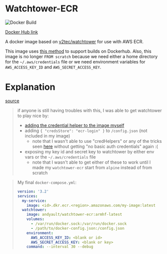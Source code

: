 # Watchtower-ECR
![Docker Build](https://img.shields.io/docker/build/andyault/watchtower-ecr.svg)

[Docker Hub link](https://hub.docker.com/r/andyault/watchtower-ecr/)

A docker image based on [v2tec/watchtower](https://github.com/v2tec/watchtower) for use with AWS ECR.

This image uses [this method](https://resin.io/blog/building-arm-containers-on-any-x86-machine-even-dockerhub/)
to support builds on Dockerhub. Also, this image is no longer `FROM scratch` 
because we need either a home directory for the `~/.aws/credentials` file or we
need environment variables for `AWS_ACCESS_KEY_ID` and `AWS_SECRET_ACCESS_KEY`.

# Explanation
[source](https://github.com/containrrr/watchtower/issues/38#issuecomment-429425120)

> if anyone is still having troubles with this, I was able to get watchtower to play nice by:
> * [adding the credential helper to the image myself](https://github.com/andyault/watchtower-ecr/blob/master/armhf/Dockerfile)
> * adding `{ "credsStore": "ecr-login" }` to `/config.json` (not included in my image)
>    * note that I wasn't able to use "credHelpers" or any of the tricks seen [here](https://github.com/docker/compose/issues/4948#issuecomment-392482085) without getting "no basic auth credentials" again :(
> * exposing my key id and secret key to watchtower by either env vars or the `~/.aws/credentials` file
>    * note that I wasn't able to get either of these to work until I made my `watchtower-ecr` start from `alpine` instead of from scratch

> My final `docker-compose.yml`:
> ```yml
> version: '3.2'
> services:
>   my-service:
>     image: <id>.dkr.ecr.<region>.amazonaws.com/my-image:latest
>   watchtower:
>     image: andyault/watchtower-ecr:armhf-latest
>     volumes:
>       - /var/run/docker.sock:/var/run/docker.sock
>       - /path/to/docker-config.json:/config.json
>     environment:
>       AWS_ACCESS_KEY_ID: <blank or id>
>       AWS_SECRET_ACCESS_KEY: <blank or key>
>     command: --interval 30 --debug
> ```
